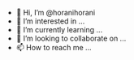 - 👋 Hi, I’m @horanihorani
- 👀 I’m interested in ...
- 🌱 I’m currently learning ...
- 💞️ I’m looking to collaborate on ...
- 📫 How to reach me ...

<!---
horanihorani/horanihorani is a ✨ special ✨ repository because its `README.md` (this file) appears on your GitHub profile.
You can click the Preview link to take a look at your changes.
--->
